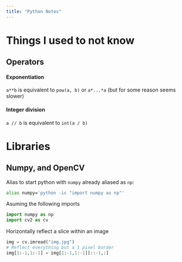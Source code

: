 ```yaml
---
title: "Python Notes"
---
```


# Things I used to not know

## Operators

#### Exponentiation

`a**b` is equivalent to `pow(a, b)` or `a*...*a` (but for some reason seems slower)

#### Integer division

`a // b` is equivalent to `int(a / b)`

# Libraries

## Numpy, and OpenCV

Alias to start python with `numpy` already aliased as `np`:

```bash
alias numpy='python -ic "import numpy as np"'
```

Asuming the following imports

```python
import numpy as np
import cv2 as cv
```

Horizontally reflect a slice within an image

```python
img = cv.imread("img.jpg")
# Reflect everything but a 1 pixel border
img[1:-1,1:-1] = img[1:-1,1:-1][::-1,:]
```



